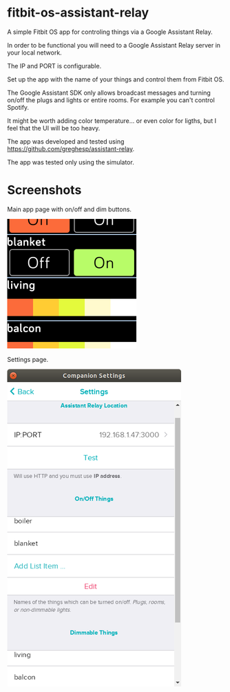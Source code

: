 # fitbit-os-assistant-relay

A simple Fitbit OS app for controling things via a Google Assistant Relay.

In order to be functional you will need to a Google Assistant Relay server
in your local network.

The IP and PORT is configurable.

Set up the app with the name of your things and control them from Fitbit OS.

The Google Assistant SDK only allows broadcast messages and turning on/off
the plugs and lights or entire rooms. For example you can't control Spotify.

It might be worth adding color temperature... or even color for ligths, but
I feel that the UI will be too heavy.

The app was developed and tested using
https://github.com/greghesp/assistant-relay.

The app was tested only using the simulator.


# Screenshots

Main app page with on/off and dim buttons.

![main-app-screenshot](assistant-relay-app.png?raw=true "Main App")

Settings page.

![settings-screenshot](assistant-relay-settings.png?raw=true "Settings Page")
